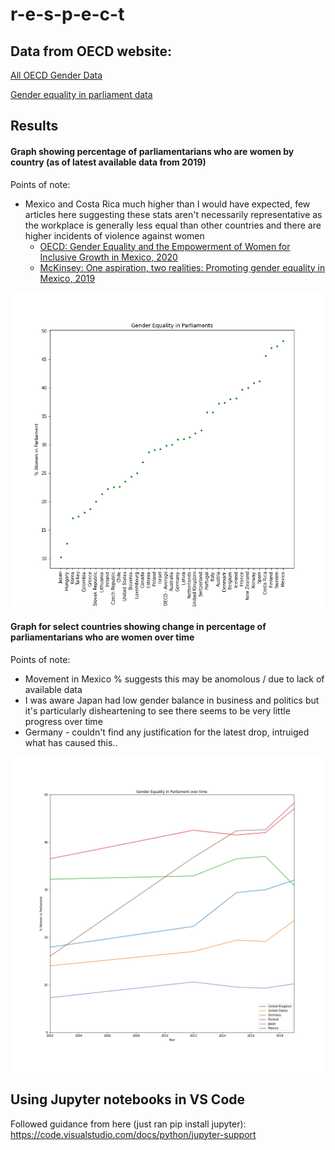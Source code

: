 # r-e-s-p-e-c-t


## Data from OECD website:

[All OECD Gender Data](https://www.oecd.org/gender/data/)

[Gender equality in parliament data](https://stats.oecd.org/Index.aspx?QueryId=104391)

## Results 

#### Graph showing percentage of parliamentarians who are women by country (as of latest available data from 2019)
Points of note:
- Mexico and Costa Rica much higher than I would have expected, few articles here suggesting these stats aren't necessarily representative as the workplace is generally less equal than other countries and there are higher incidents of violence against women
   - [OECD: Gender Equality and the Empowerment of Women for Inclusive Growth in Mexico, 2020](https://www.oecd.org/about/secretary-general/gender-equality-and-empowerment-of-women-for-inclusive-growth-mexico-january-2020.htm)
   - [McKinsey: One aspiration, two realities: Promoting gender equality in Mexico, 2019](https://www.mckinsey.com/featured-insights/americas/one-aspiration-two-realities-promoting-gender-equality-in-mexico)


![GEbyCountry](plots/GEbyCountry.png)

#### Graph for select countries showing change in percentage of parliamentarians who are women over time
Points of note:
- Movement in Mexico % suggests this may be anomolous / due to lack of available data
- I was aware Japan had low gender balance in business and politics but it's particularly disheartening to see there seems to be very little progress over time
- Germany - couldn't find any justification for the latest drop, intruiged what has caused this..

![GEoverTime](plots/GEoverTime.png)

## Using Jupyter notebooks in VS Code
Followed guidance from here (just ran pip install jupyter): <br>
https://code.visualstudio.com/docs/python/jupyter-support


